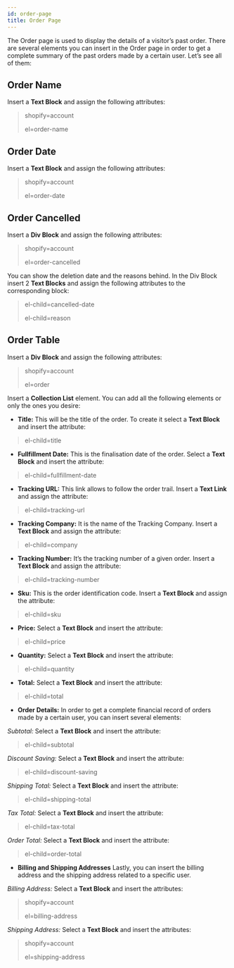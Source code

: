 ```yaml
---
id: order-page
title: Order Page
---
```


The Order page is used to display the details of a visitor’s past order.
There are several elements you can insert in the Order page in order to get a complete summary of the past orders made by a certain user. Let’s see all of them:

## Order Name
Insert a **Text Block** and assign the following attributes:

> shopify=account
>
> el=order-name

## Order Date
Insert a **Text Block** and assign the following attributes:

> shopify=account
>
> el=order-date

## Order Cancelled
Insert a **Div Block** and assign the following attributes:

> shopify=account
>
> el=order-cancelled

You can show the deletion date and the reasons behind. In the Div Block insert 2 **Text Blocks** and assign the following attributes to the corresponding block:

> el-child=cancelled-date
>
> el-child=reason

## Order Table
Insert a **Div Block** and assign the following attributes:

> shopify=account
>
> el=order

Insert a **Collection List** element. You can add all the following elements or only the ones you desire:

- **Title:**
This will be the title of the order. To create it select a **Text Block** and insert the attribute:

> el-child=title


- **Fullfillment Date:**
This is the finalisation date of the order. Select a **Text Block** and insert the attribute:

> el-child=fullfillment-date


- **Tracking URL:**
This link allows to follow the order trail. Insert a **Text Link** and assign the attribute:

> el-child=tracking-url


- **Tracking Company:**
It is the name of the Tracking Company. Insert a **Text Block** and assign the attribute:

> el-child=company


- **Tracking Number:**
It’s the tracking number of a given order. Insert a **Text Block** and assign the attribute:

> el-child=tracking-number


- **Sku:**
This is the order identification code. Insert a **Text Block** and assign the attribute:

> el-child=sku


- **Price:**
Select a **Text Block** and insert the attribute:

> el-child=price


- **Quantity:**
Select a **Text Block** and insert the attribute:

> el-child=quantity


- **Total:**
Select a **Text Block** and insert the attribute:

> el-child=total

- **Order Details:**
In order to get a complete financial record of orders made by a certain user, you can insert several elements:

*Subtotal:* 
Select a **Text Block** and insert the attribute:

> el-child=subtotal

*Discount Saving:* 
Select a **Text Block** and insert the attribute:

> el-child=discount-saving

*Shipping Total:*
Select a **Text Block** and insert the attribute:

> el-child=shipping-total

*Tax Total:*
Select a **Text Block** and insert the attribute:

> el-child=tax-total

*Order Total:*
Select a **Text Block** and insert the attribute:

> el-child=order-total

- **Billing and Shipping Addresses**
Lastly, you can insert the billing address and the shipping address related to a specific user.

*Billing Address:*
Select a **Text Block** and insert the attributes:

> shopify=account
>
> el=billing-address

*Shipping Address:*
Select a **Text Block** and insert the attributes:

> shopify=account
>
> el=shipping-address
